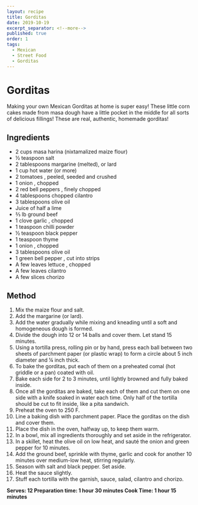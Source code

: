 ```yaml
---
layout: recipe
title: Gorditas
date: 2019-10-19
excerpt_separator: <!--more-->
published: true
order: 1
tags:
  - Mexican
  - Street Food
  - Gorditas
---
```


# Gorditas

Making your own Mexican Gorditas at home is super easy! These little corn cakes made from masa dough have a little pocket in the middle for all sorts of delicious fillings! These are real, authentic, homemade gorditas!

<!--more-->

## Ingredients

- 2 cups masa harina (nixtamalized maize flour)
- ½ teaspoon salt
- 2 tablespoons margarine (melted), or lard
- 1 cup hot water (or more)
- 2 tomatoes , peeled, seeded and crushed
- 1 onion , chopped
- 2 red bell peppers , finely chopped
- 4 tablespoons chopped cilantro
- 3 tablespoons olive oil
- Juice of half a lime
- ⅔ lb ground beef
- 1 clove garlic , chopped
- 1 teaspoon chilli powder
- ½ teaspoon black pepper
- 1 teaspoon thyme
- 1 onion , chopped
- 3 tablespoons olive oil
- 1 green bell pepper , cut into strips
- A few leaves lettuce , chopped
- A few leaves cilantro
- A few slices chorizo

## Method

1. Mix the maize flour and salt.
2. Add the margarine (or lard).
3. Add the water gradually while mixing and kneading until a soft and homogeneous dough is formed.
4. Divide the dough into 12 or 14 balls and cover them. Let stand 15 minutes.
5. Using a tortilla press, rolling pin or by hand, press each ball between two sheets of parchment paper (or plastic wrap) to form a circle about 5 inch diameter and ¼ inch thick.
6. To bake the gorditas, put each of them on a preheated comal (hot griddle or a pan) coated with oil.
7. Bake each side for 2 to 3 minutes, until lightly browned and fully baked inside.
8. Once all the gorditas are baked, take each of them and cut them on one side with a knife soaked in water each time. Only half of the tortilla should be cut to fit inside, like a pita sandwich.
9. Preheat the oven to 250 F.
10. Line a baking dish with parchment paper. Place the gorditas on the dish and cover them.
11. Place the dish in the oven, halfway up, to keep them warm.
12. In a bowl, mix all ingredients thoroughly and set aside in the refrigerator.
13. In a skillet, heat the olive oil on low heat, and sauté the onion and green pepper for 10 minutes.
14. Add the ground beef, sprinkle with thyme, garlic and cook for another 10 minutes over medium-low heat, stirring regularly.
15. Season with salt and black pepper. Set aside.
16. Heat the sauce slightly.
17. Stuff each tortilla with the garnish, sauce, salad, cilantro and chorizo.

**Serves: 12
Preparation time: 1 hour 30 minutes
Cook Time: 1 hour 15 minutes**
